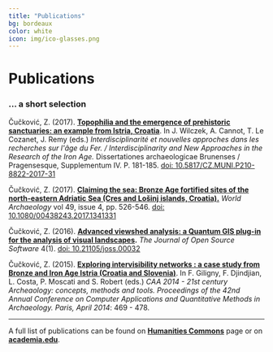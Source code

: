 ```yaml
---
title: "Publications"
bg: bordeaux
color: white
icon: img/ico-glasses.png
---
```


# Publications

### ... a short selection

Čučković, Z. (2017). **[Topophilia and the emergence of prehistoric sanctuaries: an example from Istria, Croatia](https://zoran.hcommons.org/2018/topophilia-article)**. In J. Wilczek, A. Cannot, T. Le Cozanet, J. Remy (eds.) *Interdisciplinarité et nouvelles approches dans les recherches sur l'âge du Fer. / Interdisciplinarity and New Approaches in the Research of the Iron Age.* Dissertationes archaeologicae Brunenses / Pragensesque, Supplementum IV. P. 181-185.  [doi: 10.5817/CZ.MUNI.P210-8822-2017-31](https://dx.doi.org/10.5817/CZ.MUNI.P210-8822-2017-31)
  
Čučković, Z. (2017). [**Claiming the sea: Bronze Age fortified sites of the north-eastern Adriatic Sea (Cres and Lošinj islands, Croatia).**](https://zoran.hcommons.org/2017/claiming-the-sea) _World Archaeology_ vol 49, issue 4, pp. 526-546. [doi: 10.1080/00438243.2017.1341331](http://dx.doi.org/10.1080/00438243.2017.1341331)  
  
Čučković, Z. (2016). **[Advanced viewshed analysis: a Quantum GIS plug-in for the analysis of visual landscapes](https://zoran.hcommons.org/2016/article-joss).** _The Journal of Open Source Software_ 4(1). [doi: 10.21105/joss.00032](http://joss.theoj.org/papers/10.21105/joss.00032)  
  
Čučković, Z. (2015). [**Exploring intervisibility networks : a case study from Bronze and Iron Age Istria (Croatia and Slovenia)**](https://zoran.hcommons.org/2015/intervisibility-networks). In F. Giligny, F. Djindjian, L. Costa, P. Moscati and S. Robert (eds.) _CAA 2014 - 21st century Archeaology: concepts, methods and tools. Proceedings of the 42nd Annual Conference on Computer Applications and Quantitative Methods in Archaeology. Paris, April 2014_: 469 - 478.  
  
---------------------

A full list of publications can be found on [**Humanities Commons**](https://zoran.hcommons.org/publications/) page or on [**academia.edu**](http://univ-fcomte.academia.edu/zoran).  

